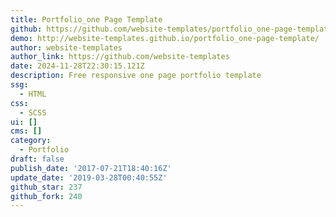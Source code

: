 ```yaml
---
title: Portfolio_one Page Template
github: https://github.com/website-templates/portfolio_one-page-template
demo: http://website-templates.github.io/portfolio_one-page-template/
author: website-templates
author_link: https://github.com/website-templates
date: 2024-11-28T22:30:15.121Z
description: Free responsive one page portfolio template
ssg:
  - HTML
css:
  - SCSS
ui: []
cms: []
category:
  - Portfolio
draft: false
publish_date: '2017-07-21T18:40:16Z'
update_date: '2019-03-28T00:40:55Z'
github_star: 237
github_fork: 240
---
```

